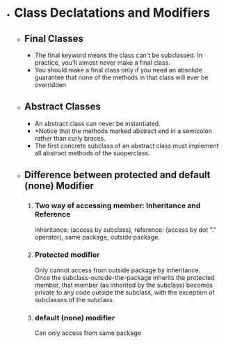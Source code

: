 - # Class Declatations and Modifiers 
  - ## Final Classes  
    - The final keyword means the class can't be subclassed. In practice, you'll almost never make a final class.  
    - You should make a final class only if you need an absolute guarantee that none of the methods in that class will ever be overridden
  - ## Abstract Classes  
    - An abstract class can never be instantiated.  
    - *Notice that the methods marked abstract end in a semicolon rather than curly braces.  
    - The first concrete subclass of an abstract class must implement all abstract methods of the suoperclass.  
  - ## Difference between protected and default (none) Modifier  
    1. ### Two way of accessing member: Inheritance and Reference  
       inheritance: (access by subclass), reference: (access by dot "." operator), same package, outside package.  
    2. ### Protected modifier  
       Only cannot access from outside package by inheritance.  
       Once the subclass-outside-the-package inherits the protected member, that member (as inherited
by the subclass) becomes private to any code outside the subclass, with the exception of subclasses of the
subclass.
    3. ### default (none) modifier  
       Can only access from same package
